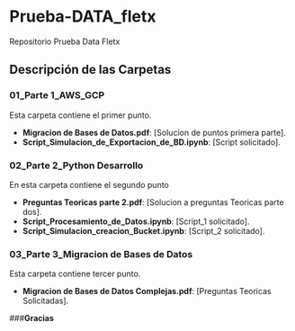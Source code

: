 # Prueba-DATA_fletx
Repositorio Prueba Data Fletx


## Descripción de las Carpetas

### **01_Parte 1_AWS_GCP**

Esta carpeta contiene el primer punto.

- **Migracion de Bases de Datos.pdf**: [Solucion de puntos primera parte].
- **Script_Simulacion_de_Exportacion_de_BD.ipynb**: [Script solicitado].


### **02_Parte 2_Python Desarrollo**

En esta carpeta contiene el segundo punto

- **Preguntas Teoricas parte 2.pdf**: [Solucion a preguntas Teoricas parte dos].
- **Script_Procesamiento_de_Datos.ipynb**: [Script_1 solicitado].
- **Script_Simulacion_creacion_Bucket.ipynb**: [Script_2 solicitado].

### **03_Parte 3_Migracion de Bases de Datos**

Esta carpeta contiene tercer punto.

- **Migracion de Bases de Datos Complejas.pdf**: [Preguntas Teoricas Solicitadas].



###**Gracias**

